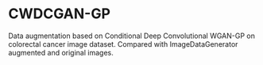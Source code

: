 # CWDCGAN-GP

Data augmentation based on Conditional Deep Convolutional WGAN-GP on colorectal cancer image dataset. Compared with ImageDataGenerator augmented and original images.
